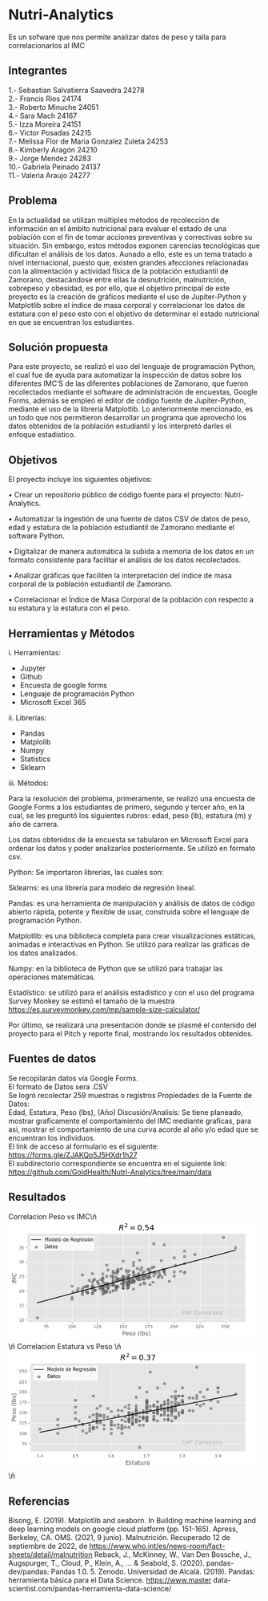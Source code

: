# Nutri-Analytics
Es un sofware que nos permite analizar datos de peso y talla para correlacionarlos al IMC
## Integrantes
1.- Sebastian Salvatierra Saavedra 24278  
2.- Francis Rios 24174  
3.- Roberto Minuche 24051  
4.- Sara Mach 24167  
5.- Izza Moreira 24151  
6.- Victor Posadas 24215  
7.- Melissa Flor de Maria Gonzalez Zuleta 24253  
8.- Kimberly Aragón 24210  
9.- Jorge Mendez 24283  
10.- Gabriela Peinado 24137  
11.- Valeria Araujo 24277
## Problema
En la actualidad se utilizan múltiples métodos de recolección de información en el ámbito nutricional para evaluar el estado de una población con el fin de tomar acciones preventivas y correctivas sobre su situación. Sin embargo, estos métodos exponen carencias tecnológicas que dificultan el análisis de los datos. Aunado a ello, este es un tema tratado a nivel internacional, puesto que, existen grandes afecciones relacionadas con la alimentación y actividad física de la población estudiantil de Zamorano, destacándose entre ellas la desnutrición, malnutrición, sobrepeso y obesidad, es por ello, que el objetivo principal de este proyecto es la creación de gráficos mediante el uso de Jupiter-Python y Matplotlib sobre el índice de masa corporal y correlacionar los datos de estatura con el peso esto con el objetivo de determinar el estado nutricional en que se encuentran los estudiantes. 
## Solución propuesta
Para este proyecto, se realizó el uso del lenguaje de programación Python, el cual fue de ayuda para automatizar la inspección de datos sobre los diferentes IMC’S de las diferentes poblaciones de Zamorano, que fueron recolectados mediante el software de administración de encuestas, Google Forms, además se empleó el editor de código fuente de Jupiter-Python, mediante el uso de la librería Matplotlib. Lo anteriormente mencionado, es un todo que nos permitieron desarrollar un programa que aprovechó los datos obtenidos de la población estudiantil y los interpretó darles el enfoque estadístico.
## Objetivos
El proyecto incluye los siguientes objetivos:  

• Crear un repositorio público de código fuente para el proyecto: Nutri-Analytics. 

• Automatizar la ingestión de una fuente de datos CSV de datos de peso, edad y estatura de la población estudiantil de Zamorano mediante el software Python.

• Digitalizar de manera automática la subida a memoria de los datos en un formato consistente para facilitar el análisis de los datos recolectados.  

• Analizar gráficas que faciliten la interpretación del índice de masa corporal de la población estudiantil de Zamorano. 

• Correlacionar el Índice de Masa Corporal de la población con respecto a su estatura y la estatura con el peso. 
## Herramientas y Métodos

i.	Herramientas: 
-	Jupyter
-	Github
-	Encuesta de google forms
-	Lenguaje de programación Python
-	Microsoft Excel 365

ii.	Librerías:
-	Pandas
-	Matplolib
-	Numpy 
-	Statistics 
-	Sklearn

iii.	Métodos:

Para la resolución del problema, primeramente, se realizó una encuesta de Google Forms a los estudiantes de primero, segundo y tercer año, en la cual, se les preguntó los siguientes rubros: edad, peso (lb), estatura (m) y año de carrera. 

Los datos obtenidos de la encuesta se tabularon en Microsoft Excel para ordenar los datos y poder analizarlos posteriormente. Se utilizó en formato csv.

Python: Se importaron librerías, las cuales son:

Sklearns: es una librería para modelo de regresión lineal. 

Pandas: es una herramienta de manipulación y análisis de datos de código abierto rápida, potente y flexible de usar, construida sobre el lenguaje de programación Python.

Matplotlib: es una biblioteca completa para crear visualizaciones estáticas, animadas e interactivas en Python. Se utilizó para realizar las gráficas de los datos analizados. 

Numpy: en la biblioteca de Python que se utilizó para trabajar las operaciones matemáticas. 

Estadístico: se utilizó para el análisis estadístico y con el uso del programa Survey Monkey se estimó el tamaño de la muestra https://es.surveymonkey.com/mp/sample-size-calculator/

Por último, se realizará una presentación donde se plasmé el contenido del proyecto para el Pitch y reporte final, mostrando los resultados obtenidos.
## Fuentes de datos
Se recopilarán datos vía Google Forms.  
El formato de Datos sera .CSV  
Se logró recolectar 259  muestras o registros
Propiedades de la Fuente de Datos:  
Edad, Estatura, Peso (lbs), (Año)
Discusión/Analisis: Se tiene planeado, mostrar graficamente el comportamiento del IMC mediante graficas, para asi, mostrar el comportamiento de una curva acorde al año y/o edad que se encuentran los individuos.  
El link de acceso al formulario es el siguiente: https://forms.gle/ZJAKQo5J5HXdr1h27  
El subdirectorio correspondiente se encuentra en el siguiente link: https://github.com/GoldHealth/Nutri-Analytics/tree/main/data
## Resultados
Correlacion Peso vs IMC\ñ
![Image text](https://github.com/GoldHealth/Nutri-Analytics/blob/main/pesoimc.png) \ñ
Correlacion Estatura vs Peso \ñ
![Image text](https://github.com/GoldHealth/Nutri-Analytics/blob/main/estpeso.png) \ñ
## Referencias
Bisong, E. (2019). Matplotlib and seaborn. In Building machine learning and deep learning models on google cloud platform (pp. 151-165). Apress, Berkeley, CA.
OMS. (2021, 9 junio). Malnutrición. Recuperado 12 de septiembre de 2022, de https://www.who.int/es/news-room/fact-sheets/detail/malnutrition
Reback, J., McKinney, W., Van Den Bossche, J., Augspurger, T., Cloud, P., Klein, A., ... & Seabold, S. (2020). pandas-dev/pandas: Pandas 1.0. 5. Zenodo.
Universidad de Alcalá. (2019). Pandas: herramienta básica para el Data Science. https://www.master data-scientist.com/pandas-herramienta-data-science/
